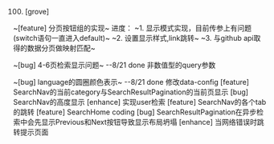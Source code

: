100. [grove]

~[feature] 分页按钮组的实现~
  进度：
  ~1. 显示模式实现，目前传参上有问题(switch语句一直进入default)~
  ~2. 设置显示样式,link跳转~
  ~3. 与github api取得的数据分页做映射匹配~

~[bug] 4-6页检索显示问题~ --8/21 done 非数值型的query参数

~[bug] language的圆圈颜色表示~ --8/21 done 修改data-config
[feature] SearchNav的当前category与SearchResultPagination的当前页显示
[bug] SearchNav的高度显示
[enhance] 实现user检索
[feature] SearchNav的各个tab的跳转
[feature] SearchHome coding
[bug] SearchResultPagination在异步检索中会先显示Previous和Next按钮导致显示布局坍塌
[enhance] 当网络错误时跳转提示页面
